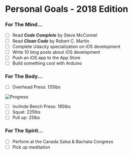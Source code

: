 # Personal Goals - 2018 Edition

### For The Mind...

- [ ] Read <b><i>Code Complete</i></b> by Steve McConnel 
- [ ] Read <b><i>Clean Code</i></b> by Robert C. Martin
- [ ] Complete Udacity specialization on iOS development
- [ ] Write 10 blog posts about iOS development
- [ ] Push an iOS app to the App Store
- [ ] Build something cool with Arduino

### For The Body...

- [ ] Overhead Press: 135lbs 

![Progress](http://progressed.io/bar/48)
- [ ] Inclinde Bench Press: 185lbs
- [ ] Squat: 225lbs
- [ ] Pull up: 25lbs

### For The Spirit...

- [ ] Perform at the Canada Salsa & Bachata Congress
- [ ] Pick up meditation
